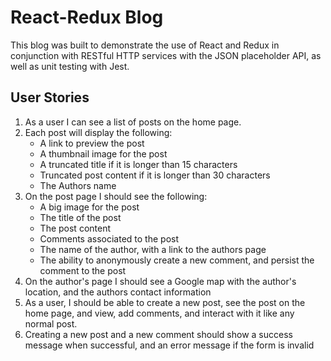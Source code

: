 # React-Redux Blog

This blog was built to demonstrate the use of React and Redux in conjunction with RESTful HTTP services with the JSON placeholder API, as well as unit testing with Jest.

## User Stories

1. As a user I can see a list of posts on the home page.
2. Each post will display the following:
   - A link to preview the post
   - A thumbnail image for the post
   - A truncated title if it is longer than 15 characters
   - Truncated post content if it is longer than 30 characters
   - The Authors name
3. On the post page I should see the following:
   - A big image for the post
   - The title of the post
   - The post content
   - Comments associated to the post
   - The name of the author, with a link to the authors page
   - The ability to anonymously create a new comment, and persist the comment to the post
4. On the author's page I should see a Google map with the author's location, and the authors contact information
5. As a user, I should be able to create a new post, see the post on the home page, and view, add comments, and interact with it like any normal post.
6. Creating a new post and a new comment should show a success message when successful, and an error message if the form is invalid

